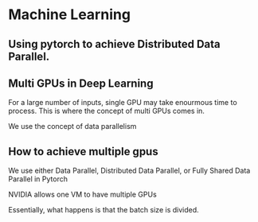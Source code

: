 # Machine Learning
## Using pytorch to achieve Distributed Data Parallel.

## Multi GPUs in Deep Learning
For a large number of inputs, single GPU may take enourmous time to process. 
This is where the concept of multi GPUs comes in.

We use the concept of data parallelism

## How to achieve multiple gpus
We use either Data Parallel, Distributed Data Parallel, or Fully Shared Data Parallel in Pytorch

NVIDIA allows one VM to have multiple GPUs

Essentially, what happens is that the batch size is divided.